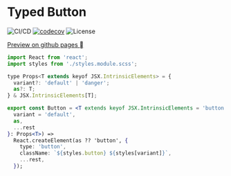 # Typed Button

![CI/CD](https://github.com/dimireme/typed-button/workflows/deploy/badge.svg)
[![codecov](https://codecov.io/gh/dimireme/typed-button/branch/main/graph/badge.svg)](https://codecov.io/gh/dimireme/typed-button)
![License](https://img.shields.io/github/license/dimireme/typed-button?)

<a href="https://dimireme.github.io/typed-button/" target="_blank">Preview on github pages &#xe164;</a>

```jsx
import React from 'react';
import styles from './styles.module.scss';

type Props<T extends keyof JSX.IntrinsicElements> = {
  variant?: 'default' | 'danger';
  as?: T;
} & JSX.IntrinsicElements[T];

export const Button = <T extends keyof JSX.IntrinsicElements = 'button'>({
  variant = 'default',
  as,
  ...rest
}: Props<T>) =>
  React.createElement(as ?? 'button', {
    type: 'button',
    className: `${styles.button} ${styles[variant]}`,
    ...rest,
  });

```
